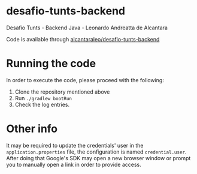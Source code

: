 
# desafio-tunts-backend
Desafio Tunts - Backend Java - Leonardo Andreatta de Alcantara

Code is available through [alcantaraleo/desafio-tunts-backend](https://github.com/alcantaraleo/desafio-tunts-backend)

# Running the code
In order to execute the code, please proceed with the following:

 1. Clone the repository mentioned above
 2. Run `./gradlew bootRun`
 3. Check the log entries.

# Other info
It may be required to update the credentials' user in the `application.properties` file, the configuration is named `credential.user`. After doing that Google's SDK may open a new browser window or prompt you to manually open a link  in order to provide access. 

    
